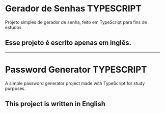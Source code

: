 # Gerador de Senhas TYPESCRIPT
Projeto simples de gerador de senha, feito em TypeScript para fins de estudos.

## Esse projeto é escrito apenas em inglês.
---
# Password Generator TYPESCRIPT
A simple password generator project made with TypeScript for study purposes.

## This project is written in English
